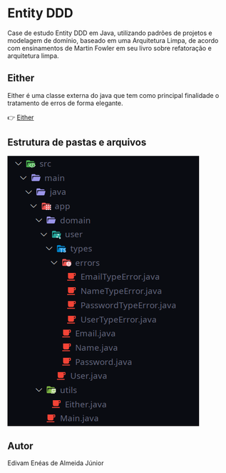 # Entity DDD

Case de estudo Entity DDD em Java, utilizando padrões de projetos e modelagem de domínio, baseado em uma Arquitetura Limpa, de acordo com ensinamentos de Martin Fowler em seu livro sobre refatoração e arquitetura limpa.

## Either

Either é uma classe externa do java que tem como principal finalidade o tratamento de erros de forma elegante.

👉 <a href="https://github.com/venzel/entity_ddd/blob/master/src/main/java/app/utils/Either.java">Either</a><br />

## Estrutura de pastas e arquivos

<img src="./media/images/folders-v1.png" />

## Autor

Edivam Enéas de Almeida Júnior
